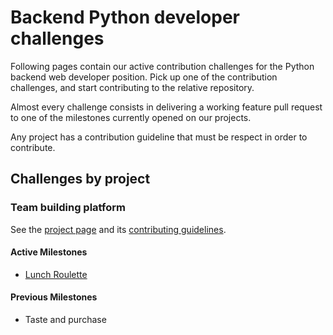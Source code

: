 # Backend Python developer challenges

Following pages contain our active contribution challenges for the Python backend web developer position.
Pick up one of the contribution challenges, and start contributing to the relative repository.

Almost every challenge consists in delivering a working feature pull request to one of the milestones currently opened on our projects.

Any project has a contribution guideline that must be respect in order to contribute.

## Challenges by project

### Team building platform
See the [project page](https://github.com/Multidialogo/teambuilding-app) and its 
[contributing guidelines](https://github.com/Multidialogo/teambuilding-app/blob/develop/CONTRIBUTING.md).

#### Active Milestones
* [Lunch Roulette](https://github.com/Multidialogo/teambuilding-app/milestone/1)

#### Previous Milestones

* Taste and purchase
